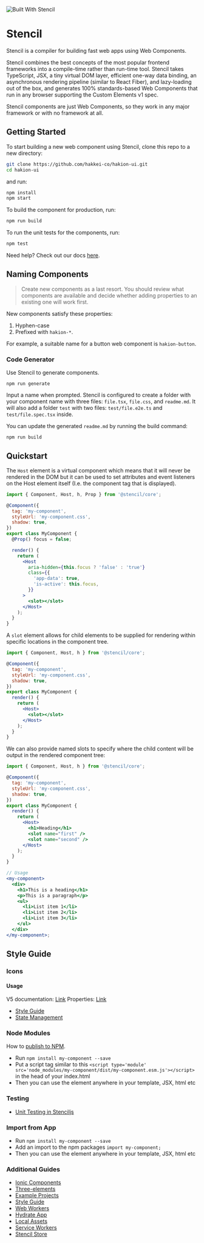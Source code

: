 ![Built With Stencil](https://img.shields.io/badge/-Built%20With%20Stencil-16161d.svg?logo=data%3Aimage%2Fsvg%2Bxml%3Bbase64%2CPD94bWwgdmVyc2lvbj0iMS4wIiBlbmNvZGluZz0idXRmLTgiPz4KPCEtLSBHZW5lcmF0b3I6IEFkb2JlIElsbHVzdHJhdG9yIDE5LjIuMSwgU1ZHIEV4cG9ydCBQbHVnLUluIC4gU1ZHIFZlcnNpb246IDYuMDAgQnVpbGQgMCkgIC0tPgo8c3ZnIHZlcnNpb249IjEuMSIgaWQ9IkxheWVyXzEiIHhtbG5zPSJodHRwOi8vd3d3LnczLm9yZy8yMDAwL3N2ZyIgeG1sbnM6eGxpbms9Imh0dHA6Ly93d3cudzMub3JnLzE5OTkveGxpbmsiIHg9IjBweCIgeT0iMHB4IgoJIHZpZXdCb3g9IjAgMCA1MTIgNTEyIiBzdHlsZT0iZW5hYmxlLWJhY2tncm91bmQ6bmV3IDAgMCA1MTIgNTEyOyIgeG1sOnNwYWNlPSJwcmVzZXJ2ZSI%2BCjxzdHlsZSB0eXBlPSJ0ZXh0L2NzcyI%2BCgkuc3Qwe2ZpbGw6I0ZGRkZGRjt9Cjwvc3R5bGU%2BCjxwYXRoIGNsYXNzPSJzdDAiIGQ9Ik00MjQuNywzNzMuOWMwLDM3LjYtNTUuMSw2OC42LTkyLjcsNjguNkgxODAuNGMtMzcuOSwwLTkyLjctMzAuNy05Mi43LTY4LjZ2LTMuNmgzMzYuOVYzNzMuOXoiLz4KPHBhdGggY2xhc3M9InN0MCIgZD0iTTQyNC43LDI5Mi4xSDE4MC40Yy0zNy42LDAtOTIuNy0zMS05Mi43LTY4LjZ2LTMuNkgzMzJjMzcuNiwwLDkyLjcsMzEsOTIuNyw2OC42VjI5Mi4xeiIvPgo8cGF0aCBjbGFzcz0ic3QwIiBkPSJNNDI0LjcsMTQxLjdIODcuN3YtMy42YzAtMzcuNiw1NC44LTY4LjYsOTIuNy02OC42SDMzMmMzNy45LDAsOTIuNywzMC43LDkyLjcsNjguNlYxNDEuN3oiLz4KPC9zdmc%2BCg%3D%3D&colorA=16161d&style=flat-square)

# Stencil

Stencil is a compiler for building fast web apps using Web Components.

Stencil combines the best concepts of the most popular frontend frameworks into a compile-time rather than run-time tool. Stencil takes TypeScript, JSX, a tiny virtual DOM layer, efficient one-way data binding, an asynchronous rendering pipeline (similar to React Fiber), and lazy-loading out of the box, and generates 100% standards-based Web Components that run in any browser supporting the Custom Elements v1 spec.

Stencil components are just Web Components, so they work in any major framework or with no framework at all.

## Getting Started

To start building a new web component using Stencil, clone this repo to a new directory:

```bash
git clone https://github.com/hakkei-co/hakion-ui.git
cd hakion-ui
```

and run:

```bash
npm install
npm start
```

To build the component for production, run:

```bash
npm run build
```

To run the unit tests for the components, run:

```bash
npm test
```

Need help? Check out our docs [here](https://stenciljs.com/docs/my-first-component).

## Naming Components

> Create new components as a last resort. You should review what components are available and decide whether adding properties to an existing one will work first.

New components satisfy these properties:

1. Hyphen-case
1. Prefixed with `hakion-*`.

For example, a suitable name for a button web component is `hakion-button`.

### Code Generator

Use Stencil to generate components.

```
npm run generate
```

Input a name when prompted. Stencil is configured to create a folder with your component name with three files: `file.tsx`, `file.css`, and `readme.md`.
It will also add a folder `test` with two files: `test/file.e2e.ts` and `test/file.spec.tsx` inside.

You can update the generated `readme.md` by running the build command:

```
npm run build
```

## Quickstart

The `Host` element is a virtual component which means that it will never be rendered in the DOM but it can be used to set attributes and event listeners on the Host element itself (I.e. the component tag that is displayed).

```jsx
import { Component, Host, h, Prop } from '@stencil/core';

@Component({
  tag: 'my-component',
  styleUrl: 'my-component.css',
  shadow: true,
})
export class MyComponent {
  @Prop() focus = false;

  render() {
    return (
      <Host
        aria-hidden={this.focus ? 'false' : 'true'}
        class={{
          'app-data': true,
          'is-active': this.focus,
        }}
      >
        <slot></slot>
      </Host>
    );
  }
}
```

A `slot` element allows for child elements to be supplied for rendering within specific locations in the component tree.

```jsx
import { Component, Host, h } from '@stencil/core';

@Component({
  tag: 'my-component',
  styleUrl: 'my-component.css',
  shadow: true,
})
export class MyComponent {
  render() {
    return (
      <Host>
        <slot></slot>
      </Host>
    );
  }
}
```

We can also provide named slots to specify where the child content will be output in the rendered component tree:

```jsx
import { Component, Host, h } from '@stencil/core';

@Component({
  tag: 'my-component',
  styleUrl: 'my-component.css',
  shadow: true,
})
export class MyComponent {
  render() {
    return (
      <Host>
        <h1>Heading</h1>
        <slot name="first" />
        <slot name="second" />
      </Host>
    );
  }
}

// Usage
<my-component>
  <div>
    <h1>This is a heading</h1>
    <p>This is a paragraph</p>
    <ul>
      <li>List item 1</li>
      <li>List item 2</li>
      <li>List item 3</li>
    </ul>
  </div>
</my-component>;
```

## Style Guide

### Icons

#### Usage

V5 documentation: [Link](https://ionic.io/ionicons/usage)
Properties: [Link](https://github.com/ionic-team/ionicons/tree/main/src/components/icon)

- [Style Guide](https://stenciljs.com/docs/style-guide)
- [State Management](https://stenciljs.com/docs/stencil-store)


### Node Modules

How to [publish to NPM](https://docs.npmjs.com/getting-started/publishing-npm-packages).

- Run `npm install my-component --save`
- Put a script tag similar to this `<script type='module' src='node_modules/my-component/dist/my-component.esm.js'></script>` in the head of your index.html
- Then you can use the element anywhere in your template, JSX, html etc


### Testing

- [Unit Testing in Stenciljs](https://eliteionic.com/tutorials/the-basics-of-unit-testing-in-stencil-js/)

### Import from App

- Run `npm install my-component --save`
- Add an import to the npm packages `import my-component;`
- Then you can use the element anywhere in your template, JSX, html etc

### Additional Guides

- [Ionic Components](https://ionicframework.com/docs/components)
- [Three-elements](https://three-elements.hmans.co/guide/getting-started.html#prerequisites)
- [Example Projects](https://github.com/djabif/Awesome-Ionic)
- [Style Guide](https://stenciljs.com/docs/style-guide)
- [Web Workers](https://stenciljs.com/docs/web-workers)
- [Hydrate App](https://stenciljs.com/docs/hydrate-app)
- [Local Assets](https://stenciljs.com/docs/local-assets)
- [Service Workers](https://stenciljs.com/docs/service-workers)
- [Stencil Store](https://stenciljs.com/docs/stencil-store)
